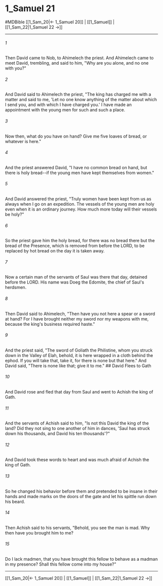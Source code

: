 # 1_Samuel 21
#MDBible
[[1_Sam_20|← 1_Samuel 20]] | [[1_Samuel]] | [[1_Sam_22|1_Samuel 22 →]]

***

###### 1 
Then David came to Nob, to Ahimelech the priest. And Ahimelech came to meet David, trembling, and said to him, "Why are you alone, and no one with you?" 

###### 2 
And David said to Ahimelech the priest, "The king has charged me with a matter and said to me, 'Let no one know anything of the matter about which I send you, and with which I have charged you.' I have made an appointment with the young men for such and such a place. 

###### 3 
Now then, what do you have on hand? Give me five loaves of bread, or whatever is here." 

###### 4 
And the priest answered David, "I have no common bread on hand, but there is holy bread--if the young men have kept themselves from women." 

###### 5 
And David answered the priest, "Truly women have been kept from us as always when I go on an expedition. The vessels of the young men are holy even when it is an ordinary journey. How much more today will their vessels be holy?" 

###### 6 
So the priest gave him the holy bread, for there was no bread there but the bread of the Presence, which is removed from before the LORD, to be replaced by hot bread on the day it is taken away. 

###### 7 
Now a certain man of the servants of Saul was there that day, detained before the LORD. His name was Doeg the Edomite, the chief of Saul's herdsmen. 

###### 8 
Then David said to Ahimelech, "Then have you not here a spear or a sword at hand? For I have brought neither my sword nor my weapons with me, because the king's business required haste." 

###### 9 
And the priest said, "The sword of Goliath the Philistine, whom you struck down in the Valley of Elah, behold, it is here wrapped in a cloth behind the ephod. If you will take that, take it, for there is none but that here." And David said, "There is none like that; give it to me." ## David Flees to Gath 

###### 10 
And David rose and fled that day from Saul and went to Achish the king of Gath. 

###### 11 
And the servants of Achish said to him, "Is not this David the king of the land? Did they not sing to one another of him in dances, 'Saul has struck down his thousands, and David his ten thousands'?" 

###### 12 
And David took these words to heart and was much afraid of Achish the king of Gath. 

###### 13 
So he changed his behavior before them and pretended to be insane in their hands and made marks on the doors of the gate and let his spittle run down his beard. 

###### 14 
Then Achish said to his servants, "Behold, you see the man is mad. Why then have you brought him to me? 

###### 15 
Do I lack madmen, that you have brought this fellow to behave as a madman in my presence? Shall this fellow come into my house?" 

***

[[1_Sam_20|← 1_Samuel 20]] | [[1_Samuel]] | [[1_Sam_22|1_Samuel 22 →]]
